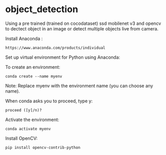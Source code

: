 # object_detection

Using a pre trained (trained on cocodataset) ssd mobilenet v3 and opencv to dectect object in an image or detect multiple objects live from camera.

Install Anaconda :
    
    https://www.anaconda.com/products/individual

Set up virtual environment for Python using Anaconda:

To create an environment:
    
    conda create --name myenv

Note: Replace myenv with the environment name (you can choose any name).

When conda asks you to proceed, type y:
  
    proceed ([y]/n)?

Activate the environment:
    
    conda activate myenv
    
Install OpenCV:
    
    pip install opencv-contrib-python
    
